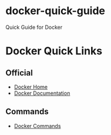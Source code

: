 # docker-quick-guide
Quick Guide for Docker

# Docker Quick Links
## Official
- [Docker Home](https://www.docker.com/)
- [Docker Documentation](https://docs.docker.com)
## Commands
- [Docker Commands](https://github.com/AtulDwivedi/docker-quick-guide/blob/master/command/important-docker-commands.md)
